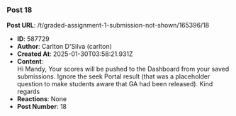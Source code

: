 ### Post 18
**Post URL**: /t/graded-assignment-1-submission-not-shown/165396/18
- **ID**: 587729
- **Author**: Carlton D'Silva (carlton)
- **Created At**: 2025-01-30T03:58:21.931Z
- **Content**:  
  Hi Mandy,
Your scores will be pushed to the Dashboard from your saved submissions. Ignore the seek Portal result (that was a placeholder question to make students aware that GA had been released).
Kind regards
- **Reactions**: None
- **Post Number**: 18

